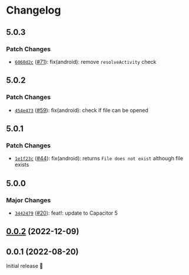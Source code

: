 # Changelog

## 5.0.3

### Patch Changes

- [`6060d2c`](https://github.com/capawesome-team/capacitor-plugins/commit/6060d2c2c12e2235a2b424a13c62ca0320d76c49) ([#71](https://github.com/capawesome-team/capacitor-plugins/pull/71)): fix(android): remove `resolveActivity` check

## 5.0.2

### Patch Changes

- [`454e473`](https://github.com/capawesome-team/capacitor-plugins/commit/454e47340fdc205adf3d11a7ab4d2f0170108f19) ([#59](https://github.com/capawesome-team/capacitor-plugins/pull/59)): fix(android): check if file can be opened

## 5.0.1

### Patch Changes

- [`1e1f23c`](https://github.com/capawesome-team/capacitor-plugins/commit/1e1f23c20c4072566c108f7d88aa333e4de1aa0b) ([#44](https://github.com/capawesome-team/capacitor-plugins/pull/44)): fix(android): returns `File does not exist` although file exists

## 5.0.0

### Major Changes

- [`3442479`](https://github.com/capawesome-team/capacitor-plugins/commit/3442479e9927c8a9641b0f27c04268d2bdb189a4) ([#20](https://github.com/capawesome-team/capacitor-plugins/pull/20)): feat!: update to Capacitor 5

## [0.0.2](https://github.com/capawesome-team/capacitor-file-opener/compare/v0.0.1...v0.0.2) (2022-12-09)

## 0.0.1 (2022-08-20)

Initial release 🎉
